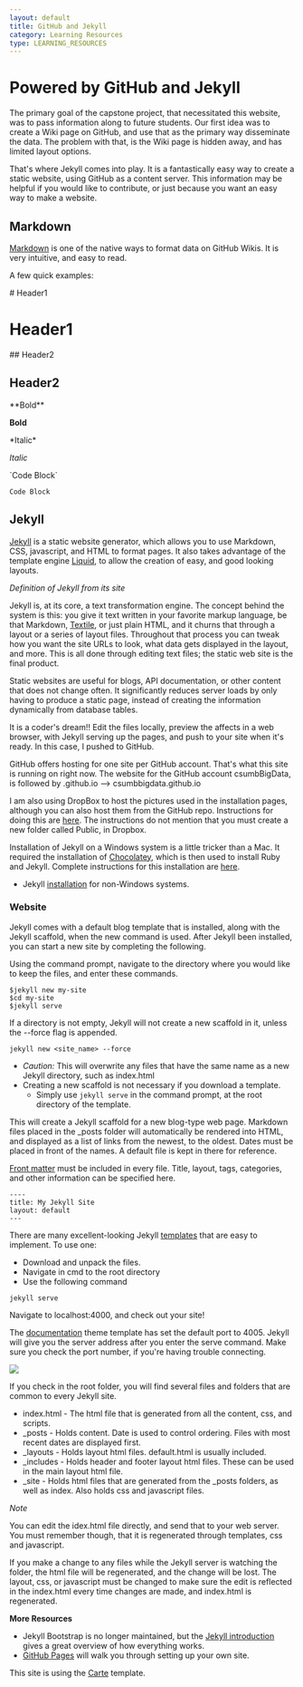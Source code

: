 ```yaml
---
layout: default
title: GitHub and Jekyll
category: Learning Resources
type: LEARNING_RESOURCES
---
```


# Powered by GitHub and Jekyll

The primary goal of the capstone project, that necessitated this website, was to pass information along to future students.  Our first idea was to create a Wiki page on GitHub, and use that as the primary way disseminate the data.  The problem with that, is the Wiki page is hidden away, and has limited layout options.  

That's where Jekyll comes into play.  It is a fantastically easy way to create a static website, using GitHub as a content server.  This information may be helpful if you would like to contribute, or just because you want an easy way to make a website.  

## Markdown

<a href="https://github.com/adam-p/markdown-here/wiki/Markdown-Cheatsheet" target="blank">Markdown</a> is one of the native ways to format data on GitHub Wikis.  It is very intuitive, and easy to read.

A few quick examples:

\# Header1

# Header1


\#\# Header2

## Header2

\*\*Bold\*\*

**Bold**

\*Italic\*

*Italic*

\`Code Block`

`Code Block`

## Jekyll

<a href="https://jekyllrb.com/" target="blank">Jekyll</a> is a static website generator, which allows you to use Markdown, CSS, javascript, and HTML to format pages.  It also takes advantage of the template engine <a href="https://github.com/Shopify/liquid/wiki" target="blank">Liquid</a>, to allow the creation of easy, and good looking layouts.

*Definition of Jekyll from its site*

Jekyll is, at its core, a text transformation engine. The concept behind the system is this: you give it text written in your favorite markup language, be that Markdown, <a href="http://redcloth.org/textile" target="blank">Textile</a>, or just plain HTML, and it churns that through a layout or a series of layout files. Throughout that process you can tweak how you want the site URLs to look, what data gets displayed in the layout, and more. This is all done through editing text files; the static web site is the final product.

Static websites are useful for blogs, API documentation, or other content that does not change often.  It significantly reduces server loads by only having to produce a static page, instead of creating the information dynamically from database tables.  

It is a coder's dream!!  Edit the files locally, preview the affects in a web browser, with Jekyll serving up the pages, and push to your site when it's ready.  In this case, I pushed to GitHub.

GitHub offers hosting for one site per GitHub account.  That's what this site is running on right now.  The website for the GitHub account csumbBigData, is followed by .github.io --> csumbbigdata.github.io

I am also using DropBox to host the pictures used in the installation pages, although you can also host them from the GitHub repo.  Instructions for doing this are <a href="http://benwilhelm.com/the-website/nerd-stuff/2014/12/21/building-an-image-heavy-jekyll-site/" target="blank">here</a>.  The instructions do not mention that you must create a new folder called Public, in Dropbox.

Installation of Jekyll on a Windows system is a little tricker than a Mac.  It required the installation of <a href="https://chocolatey.org/" target="blank">Chocolatey</a>, which is then used to install Ruby and Jekyll.  Complete instructions for this installation are <a href="https://davidburela.wordpress.com/2015/11/28/easily-install-jekyll-on-windows-with-3-command-prompt-entries-and-chocolatey/" target="blank">here</a>.

 - Jekyll <a href="https://jekyllrb.com/docs/installation/" target="blank">installation</a> for non-Windows systems.

### Website
Jekyll comes with a default blog template that is installed, along with the Jekyll scaffold, when the new command is used.  After Jekyll been installed, you can start a new site by completing the following.  

Using the command prompt, navigate to the directory where you would like to keep the files, and enter these commands.

    $jekyll new my-site
    $cd my-site
    $jekyll serve


If a directory is not empty, Jekyll will not create a new scaffold in it, unless the \--force flag is appended.

    jekyll new <site_name> --force
    
 * *Caution:* This will overwrite any files that have the same name as a new Jekyll directory, such as index.html
 * Creating a new scaffold is not necessary if you download a template.
    * Simply use `jekyll serve` in the command prompt, at the root directory of the template.
    
This will create a Jekyll scaffold for a new blog-type web page.   Markdown files placed in the _posts folder will automatically be rendered into HTML, and displayed as a list of links from the newest, to the oldest. Dates must be placed in front of the names.  A default file is kept in there for reference.

<a href="https://jekyllrb.com/docs/frontmatter/" target="blank">Front matter</a> must be included in every file.  Title, layout, tags, categories, and other information can be specified here.

    ----
    title: My Jekyll Site
    layout: default
    ---

   
There are many excellent-looking Jekyll <a href="http://jekyllthemes.org/" target="blank">templates</a> that are easy to implement.  To use one:

 - Download and unpack the files.  
 - Navigate in cmd to the root directory
 - Use the following command
 
<!-- endList -->

    jekyll serve
    
Navigate to localhost:4000, and check out your site!

The <a href="http://jekyllthemes.org/themes/documentation-theme-jekyll/" target="blank">documentation</a> theme template has set the default port to 4005.  Jekyll will give you the server address after you enter the serve command. Make sure you check the port number, if you're having trouble connecting.  

![](https://dl.dropboxusercontent.com/s/sjzj0p7b6gtmipx/jekyll_serve.PNG?dl=0) 


If you check in the root folder, you will find several files and folders that are common to every Jekyll site.  

 - index.html - The html file that is generated from all the content, css, and scripts.
 - _posts - Holds content.  Date is used to control ordering.  Files with most recent dates are displayed first.
 - _layouts - Holds layout html files.  default.html is usually included.
 - _includes - Holds header and footer layout html files.  These can be used in the main layout html file.
 - _site - Holds html files that are generated from the _posts folders, as well as index.  Also holds css and javascript files.
 
*Note*

You can edit the idex.html file directly, and send that to your web server.  You must remember though, that it is regenerated through templates, css and javascript.  

If you make a change to any files while the Jekyll server is watching the folder, the html file will be regenerated, and the change will be lost.  The layout, css, or javascript must be changed to make sure the edit is reflected in the index.html every time changes are made, and index.html is regenerated.  

**More Resources**

 - Jekyll Bootstrap is no longer maintained, but the <a href="http://themes.jekyllbootstrap.com/preview/twitter/lessons/2011/12/29/jekyll-introduction/" target="blank">Jekyll introduction</a> gives a great overview of how everything works.
 - <a href="https://pages.github.com/" target="blank">GitHub Pages</a> will walk you through setting up your own site. 

This site is using the <a href="http://jekyllthemes.org/themes/carte/" target="blank">Carte</a> template.  


